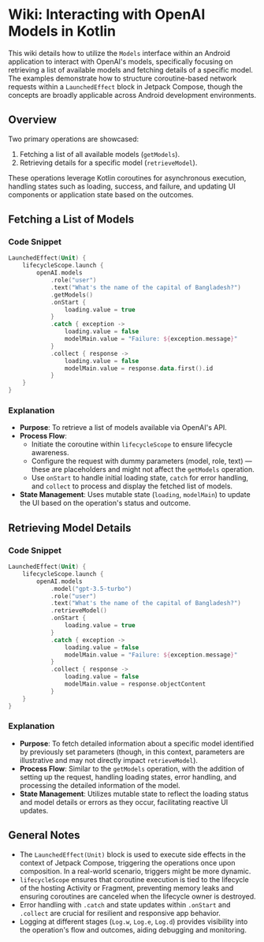 # Wiki: Interacting with OpenAI Models in Kotlin

This wiki details how to utilize the `Models` interface within an Android application to interact with OpenAI's models, specifically focusing on retrieving a list of available models and fetching details of a specific model. The examples demonstrate how to structure coroutine-based network requests within a `LaunchedEffect` block in Jetpack Compose, though the concepts are broadly applicable across Android development environments.

## Overview

Two primary operations are showcased:
1. Fetching a list of all available models (`getModels`).
2. Retrieving details for a specific model (`retrieveModel`).

These operations leverage Kotlin coroutines for asynchronous execution, handling states such as loading, success, and failure, and updating UI components or application state based on the outcomes.

## Fetching a List of Models

### Code Snippet

```kotlin
LaunchedEffect(Unit) {
    lifecycleScope.launch {
        openAI.models
            .role("user")
            .text("What's the name of the capital of Bangladesh?")
            .getModels()
            .onStart {
                loading.value = true
            }
            .catch { exception ->
                loading.value = false
                modelMain.value = "Failure: ${exception.message}"
            }
            .collect { response ->
                loading.value = false
                modelMain.value = response.data.first().id
            }
    }
}
```

### Explanation

- **Purpose**: To retrieve a list of models available via OpenAI's API.
- **Process Flow**:
  - Initiate the coroutine within `lifecycleScope` to ensure lifecycle awareness.
  - Configure the request with dummy parameters (model, role, text) — these are placeholders and might not affect the `getModels` operation.
  - Use `onStart` to handle initial loading state, `catch` for error handling, and `collect` to process and display the fetched list of models.
- **State Management**: Uses mutable state (`loading`, `modelMain`) to update the UI based on the operation's status and outcome.

## Retrieving Model Details

### Code Snippet

```kotlin
LaunchedEffect(Unit) {
    lifecycleScope.launch {
        openAI.models
            .model("gpt-3.5-turbo")
            .role("user")
            .text("What's the name of the capital of Bangladesh?")
            .retrieveModel()
            .onStart {
                loading.value = true
            }
            .catch { exception ->
                loading.value = false
                modelMain.value = "Failure: ${exception.message}"
            }
            .collect { response ->
                loading.value = false
                modelMain.value = response.objectContent
            }
    }
}
```

### Explanation

- **Purpose**: To fetch detailed information about a specific model identified by previously set parameters (though, in this context, parameters are illustrative and may not directly impact `retrieveModel`).
- **Process Flow**: Similar to the `getModels` operation, with the addition of setting up the request, handling loading states, error handling, and processing the detailed information of the model.
- **State Management**: Utilizes mutable state to reflect the loading status and model details or errors as they occur, facilitating reactive UI updates.

## General Notes

- The `LaunchedEffect(Unit)` block is used to execute side effects in the context of Jetpack Compose, triggering the operations once upon composition. In a real-world scenario, triggers might be more dynamic.
- `lifecycleScope` ensures that coroutine execution is tied to the lifecycle of the hosting Activity or Fragment, preventing memory leaks and ensuring coroutines are canceled when the lifecycle owner is destroyed.
- Error handling with `.catch` and state updates within `.onStart` and `.collect` are crucial for resilient and responsive app behavior.
- Logging at different stages (`Log.w`, `Log.e`, `Log.d`) provides visibility into the operation's flow and outcomes, aiding debugging and monitoring.